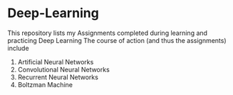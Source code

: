 # Deep-Learning
This repository lists my Assignments completed during learning and practicing Deep Learning
The course of action (and thus the assignments) include
1. Artificial Neural Networks
2. Convolutional Neural Networks
3. Recurrent Neural Networks
4. Boltzman Machine
